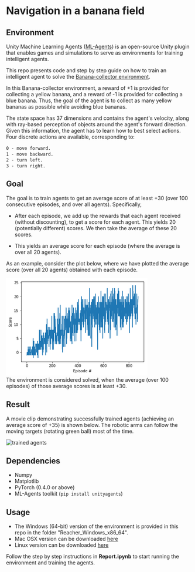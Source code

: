 # Navigation in a banana field

## Environment
Unity Machine Learning Agents ([ML-Agents](https://github.com/Unity-Technologies/ml-agents)) is an open-source Unity plugin that enables games and simulations to serve as environments for training intelligent agents. 

This repo presents code and step by step guide on how to train an intelligent agent to solve the [Banana-collector environment](https://github.com/Unity-Technologies/ml-agents/blob/master/docs/Learning-Environment-Examples.md#banana-collector).

In this Banana-collector environment, a reward of +1 is provided for collecting a yellow banana, and a reward of -1 is provided for collecting a blue banana. Thus, the goal of the agent is to collect as many yellow bananas as possible while avoiding blue bananas.

The state space has 37 dimensions and contains the agent's velocity, along with ray-based perception of objects around the agent's forward direction. Given this information, the agent has to learn how to best select actions. Four discrete actions are available, corresponding to:

    0 - move forward.
    1 - move backward.
    2 - turn left.
    3 - turn right.


## Goal
The goal is to train agents to get an average score of at least +30 (over 100 consecutive episodes, and over all agents). Specifically,
* After each episode, we add up the rewards that each agent received (without discounting), to get a score for each agent. This yields 20 (potentially different) scores. We then take the average of these 20 scores.  

* This yields an average score for each episode (where the average is over all 20 agents).

As an example, consider the plot below, where we have plotted the average score (over all 20 agents) obtained with each episode.  

![mean score plot](score.png)  
The environment is considered solved, when the average (over 100 episodes) of those average scores is at least +30.

## Result
A movie clip demonstrating successfully trained agents (achieving an average score of +35) is shown below. The robotic arms can follow the moving targets (rotating green ball) most of the time.  

![trained agents](reacher.gif)  

## Dependencies
* Numpy
* Matplotlib
* PyTorch (0.4.0 or above)
* ML-Agents toolkit (`pip install unityagents`) 

## Usage
* The Windows (64-bit) version of the environment is provided in this repo in the folder "Reacher_Windows_x86_64".
* Mac OSX version can be downloaded [here](https://s3-us-west-1.amazonaws.com/udacity-drlnd/P2/Reacher/Reacher.app.zip)
* Linux version can be downloaded [here](https://s3-us-west-1.amazonaws.com/udacity-drlnd/P2/Reacher/Reacher_Linux.zip)

Follow the step by step instructions in **Report.ipynb** to start running the environment and training the agents.

